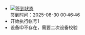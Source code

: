 - [![签到状态](https://github.com/womade/Cloud189-Actions/actions/workflows/main.yml/badge.svg?branch=main)](https://github.com/womade/Cloud189-Actions/actions/workflows/main.yml) <br> 签到时间：2025-08-30 00:46:46
- 开始执行帐号1
- 设备ID不存在，需要二次设备校验
